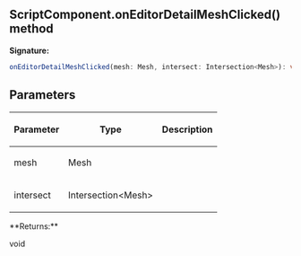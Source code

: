 
## ScriptComponent.onEditorDetailMeshClicked() method

**Signature:**

```typescript
onEditorDetailMeshClicked(mesh: Mesh, intersect: Intersection<Mesh>): void;
```

## Parameters

<table><thead><tr><th>

Parameter


</th><th>

Type


</th><th>

Description


</th></tr></thead>
<tbody><tr><td>

mesh


</td><td>

Mesh


</td><td>


</td></tr>
<tr><td>

intersect


</td><td>

Intersection&lt;Mesh&gt;


</td><td>


</td></tr>
</tbody></table>
**Returns:**

void


